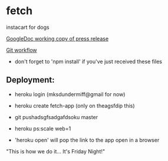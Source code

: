 # fetch
instacart for dogs

[GoogleDoc working copy of press release](https://docs.google.com/document/d/1Ygpd70QUenDMUDgOfZHZRAtuxV9VaNnIl7uo_PD0IMg/edit)

[Git workflow](https://docs.google.com/document/d/1cyaSoGKVCTJD0WMuwehVhGElPKjQTpnBsGVHt915xvE/edit)

- don't forget to 'npm install' if you've just received these files

## Deployment: ##
- heroku login (mksdundermiff@gmail for now)
- heroku create fetch-app (only on theagsfdip this)

- git pushadsgfsadgafdsoku master
- heroku ps:scale web=1
- 'heroku open' will pop the link to the app open in a browser

"This is how we do it... It's Friday Night!"